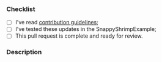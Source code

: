 <!-- Thanks for contributing to the Snappy Shrimp! Please make sure to check the following boxes by putting an x in the [ ] -->
### Checklist

- [ ] I've read [contribution guidelines](https://github.com/AndriiDoroshko/SnappyShrimp/new/master/.github/CONTRIBUTING.md);
- [ ] I've tested these updates in the SnappyShrimpExample; 
- [ ] This pull request is complete and ready for review.

### Description

<!-- Add a description for the PR --> 
<!-- If there's an open issue for that PR, don't forget to specify it as #xxx - where xxx is a number of the issue. --> 


